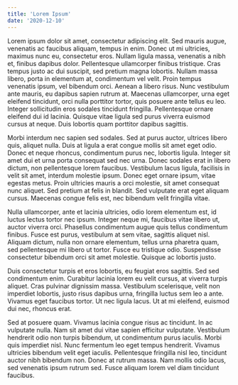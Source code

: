 ```yaml
---
title: 'Lorem Ipsum'
date: '2020-12-10'
---
```


Lorem ipsum dolor sit amet, consectetur adipiscing elit. Sed mauris augue, venenatis ac faucibus aliquam, tempus in enim. Donec ut mi ultricies, maximus nunc eu, consectetur eros. Nullam ligula massa, venenatis a nibh et, finibus dapibus dolor. Pellentesque ullamcorper finibus tristique. Cras tempus justo ac dui suscipit, sed pretium magna lobortis. Nullam massa libero, porta in elementum at, condimentum vel velit. Proin tempus venenatis ipsum, vel bibendum orci. Aenean a libero risus. Nunc vestibulum ante mauris, eu dapibus sapien rutrum at. Maecenas ullamcorper, urna eget eleifend tincidunt, orci nulla porttitor tortor, quis posuere ante tellus eu leo. Integer sollicitudin eros sodales tincidunt fringilla. Pellentesque ornare eleifend dui id lacinia. Quisque vitae ligula sed purus viverra euismod cursus at neque. Duis lobortis quam porttitor dapibus sagittis.

Morbi interdum nec sapien sed sodales. Sed at purus auctor, ultrices libero quis, aliquet nulla. Duis at ligula a erat congue mollis sit amet eget odio. Donec et neque rhoncus, condimentum purus nec, lobortis ligula. Integer sit amet dui et urna porta consequat sed nec urna. Donec sodales erat in libero dictum, non pellentesque lorem faucibus. Vestibulum lacus ligula, facilisis in velit sit amet, interdum molestie ipsum. Donec eget ornare ipsum, vitae egestas metus. Proin ultricies mauris a orci molestie, sit amet consequat nunc aliquet. Sed pretium at felis in blandit. Sed vulputate erat eget aliquam cursus. Maecenas congue felis est, nec bibendum velit fringilla vitae.

Nulla ullamcorper, ante et lacinia ultricies, odio lorem elementum est, id luctus lectus tortor nec ipsum. Integer neque mi, faucibus vitae libero ut, auctor viverra orci. Phasellus condimentum augue quis tellus condimentum finibus. Fusce est purus, vestibulum at sem vitae, sagittis aliquet nisl. Aliquam dictum, nulla non ornare elementum, tellus urna pharetra quam, sed pellentesque mi libero ut tortor. Fusce eu tristique odio. Suspendisse consectetur bibendum orci sit amet molestie. Quisque ac lobortis justo.

Duis consectetur turpis et eros lobortis, eu feugiat eros sagittis. Sed sed condimentum enim. Curabitur lacinia lorem eu velit cursus, at viverra turpis aliquet. Cras pulvinar dignissim massa. Vestibulum scelerisque, velit non imperdiet lobortis, justo risus dapibus urna, fringilla luctus sem leo a ante. Vivamus eget faucibus tortor. Ut nec ligula lacus. Ut at mi eleifend, euismod dui nec, rhoncus erat.

Sed at posuere quam. Vivamus lacinia congue risus ac tincidunt. In ac vulputate nulla. Nam sit amet dui vitae sapien efficitur vulputate. Vestibulum hendrerit odio non turpis bibendum, ut condimentum purus iaculis. Morbi quis imperdiet nisl. Nunc fermentum leo eget tempus hendrerit. Vivamus ultricies bibendum velit eget iaculis. Pellentesque fringilla nisl leo, tincidunt auctor nibh bibendum non. Donec at rutrum massa. Nam mollis odio lacus, sed venenatis ipsum rutrum sed. Fusce aliquam lorem vel diam tincidunt faucibus.